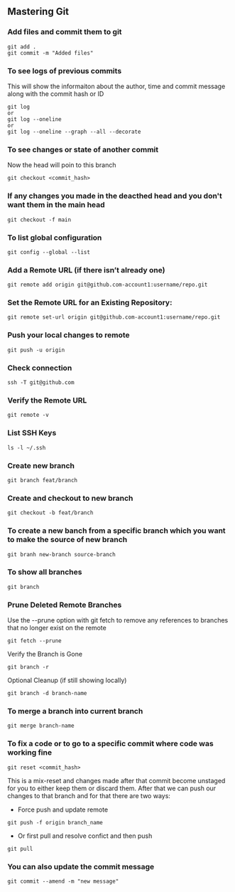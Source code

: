 ## Mastering Git

### Add files and commit them to git

```
git add .
git commit -m "Added files"
```

### To see logs of previous commits

This will show the informaiton about the author, time and commit message along with the commit hash or ID

```
git log
or
git log --oneline
or
git log --oneline --graph --all --decorate
```

### To see changes or state of another commit

Now the head will poin to this branch

```
git checkout <commit_hash>
```

### If any changes you made in the deacthed head and you don't want them in the main head

```
git checkout -f main
```

### To list global configuration

```
git config --global --list
```

### Add a Remote URL (if there isn’t already one)

```
git remote add origin git@github.com-account1:username/repo.git

```

### Set the Remote URL for an Existing Repository:

```
git remote set-url origin git@github.com-account1:username/repo.git
```

### Push your local changes to remote

```
git push -u origin
```

### Check connection

```
ssh -T git@github.com
```

### Verify the Remote URL

```
git remote -v
```

### List SSH Keys

```
ls -l ~/.ssh

```

### Create new branch

```
git branch feat/branch
```

### Create and checkout to new branch

```
git checkout -b feat/branch
```

### To create a new banch from a specific branch which you want to make the source of new branch

```
git branh new-branch source-branch
```

### To show all branches

```
git branch
```

### Prune Deleted Remote Branches

Use the --prune option with git fetch to remove any references to branches that no longer exist on the remote

```
git fetch --prune
```

Verify the Branch is Gone

```
git branch -r
```

Optional Cleanup (if still showing locally)

```
git branch -d branch-name
```

### To merge a branch into current branch

```
git merge branch-name
```

### To fix a code or to go to a specific commit where code was working fine

```
git reset <commit_hash>
```

This is a mix-reset and changes made after that commit become unstaged for you to either keep them or discard them.
After that we can push our changes to that branch and for that there are two ways:

- Force push and update remote

```
git push -f origin branch_name
```

- Or first pull and resolve confict and then push

```
git pull
```

### You can also update the commit message

```
git commit --amend -m "new message"
```
